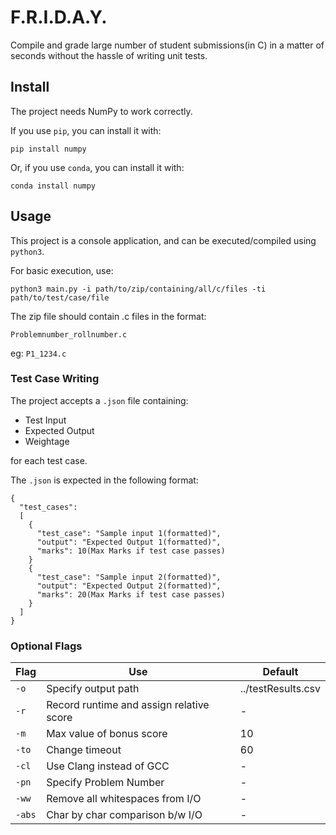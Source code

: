 # F.R.I.D.A.Y.

Compile and grade large number of student submissions(in C) in a matter of seconds without the hassle of writing unit tests.

## Install
The project needs NumPy to work correctly.

If you use ```pip```, you can install it with:

```pip install numpy```

Or, if you use ```conda```, you can install it with:

```conda install numpy```

## Usage

This project is a console application, and can be executed/compiled using ```python3```.

For basic execution, use:

```python3 main.py -i path/to/zip/containing/all/c/files -ti path/to/test/case/file```

The zip file should contain .c files in the format:

```Problemnumber_rollnumber.c```

eg: ```P1_1234.c```

### Test Case Writing

The project accepts a ```.json``` file containing:

- Test Input
- Expected Output
- Weightage

for each test case.

The ```.json``` is expected in the following format:

```
{
  "test_cases":
  [
    {
      "test_case": "Sample input 1(formatted)",
      "output": "Expected Output 1(formatted)",
      "marks": 10(Max Marks if test case passes)
    }
    {
      "test_case": "Sample input 2(formatted)",
      "output": "Expected Output 2(formatted)",
      "marks": 20(Max Marks if test case passes)
    }
  ]
}
```

### Optional Flags

|Flag|Use|Default|
|---|---|---|
|```-o```|Specify output path| ../testResults.csv|
|```-r```|Record runtime and assign relative score|-|
|```-m```|Max value of bonus score|10|
|```-to```|Change timeout|60|
|```-cl```|Use Clang instead of GCC|-|
|```-pn```|Specify Problem Number|-|
|```-ww```|Remove all whitespaces from I/O|-|
|```-abs```|Char by char comparison b/w I/O|-|
